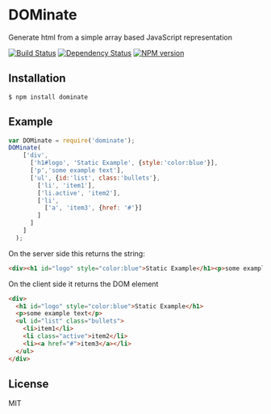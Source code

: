 # DOMinate

  Generate html from a simple array based JavaScript representation

[![Build Status](https://travis-ci.org/ForbesLindesay/DOMinate-Server.png)](https://travis-ci.org/ForbesLindesay/DOMinate-Server)
[![Dependency Status](https://gemnasium.com/ForbesLindesay/DOMinate.png)](https://gemnasium.com/ForbesLindesay/DOMinate)
[![NPM version](https://badge.fury.io/js/dominate.png)](http://badge.fury.io/js/dominate)

## Installation

    $ npm install dominate

## Example

```javascript
var DOMinate = require('dominate');
DOMinate(
    ['div',
      ['h1#logo', 'Static Example', {style:'color:blue'}],
      ['p','some example text'],
      ['ul', {id:'list', class:'bullets'},
        ['li', 'item1'],
        ['li.active', 'item2'],
        ['li',
          ['a', 'item3', {href: '#'}]
        ]
      ]
    ]
  );
```

On the server side this returns the string:

```html
<div><h1 id="logo" style="color:blue">Static Example</h1><p>some example text</p><ul id="list" class="bullets"><li>item1</li><li class="active">item2</li><li><a href="#">item3</a></li></ul></div>
```

On the client side it returns the DOM element

```html
<div>
  <h1 id="logo" style="color:blue">Static Example</h1>
  <p>some example text</p>
  <ul id="list" class="bullets">
    <li>item1</li>
    <li class="active">item2</li>
    <li><a href="#">item3</a></li>
  </ul>
</div>
```

## License

  MIT